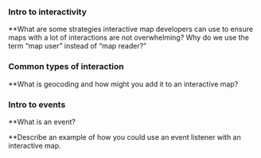 ### Intro to interactivity

**What are some strategies interactive map developers can use to ensure maps with a lot of interactions are not overwhelming?
Why do we use the term “map user” instead of “map reader?”

### Common types of interaction

**What is geocoding and how might you add it to an interactive map?

### Intro to events

**What is an event?

**Describe an example of how you could use an event listener with an interactive map.
